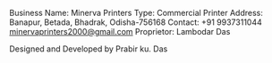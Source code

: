 Business Name: Minerva Printers
Type: Commercial Printer
Address: Banapur, Betada, Bhadrak, Odisha-756168
Contact: +91 9937311044
         minervaprinters2000@gmail.com
Proprietor: Lambodar Das

Designed and Developed by Prabir ku. Das
